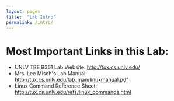 ```yaml
---
layout: pages
title:  "Lab Intro"
permalink: /intro/
---
```


# Most Important Links in this Lab:

- UNLV TBE B361 Lab Website: http://tux.cs.unlv.edu/
- Mrs. Lee Misch's Lab Manual: http://tux.cs.unlv.edu/lab_man/linuxmanual.pdf
- Linux Command Reference Sheet: http://tux.cs.unlv.edu/refs/linux_commands.html

